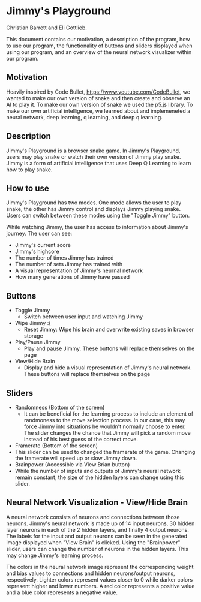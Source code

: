 # Jimmy's Playground
Christian Barrett and Eli Gottlieb.

This document contains our motivation, a description of the program, how to use our program, the functionality of buttons and sliders displayed when using our program, and an overview of the neural network visualizer within our program.

## Motivation

Heavily inspired by Code Bullet, https://www.youtube.com/CodeBullet, we wanted to make our own version of snake and then create and observe an AI to play it.
To make our own version of snake we used the p5.js library.
To make our own artificial intelligence, we learned about and implemeneted a neural network, deep learning, q learning, and deep q learning.

## Description

Jimmy's Playground is a browser snake game.
In Jimmy's Playground, users may play snake or watch their own version of Jimmy play snake.
Jimmy is a form of artificial intelligence that uses Deep Q Learning to learn how to play snake.

## How to use

Jimmy's Playground has two modes. One mode allows the user to play snake,
the other has Jimmy control and displays Jimmy playing snake. Users can switch
between these modes using the "Toggle Jimmy" button. 

While watching Jimmy, the user has access to information about Jimmy's journey.
The user can see:
- Jimmy's current score
- Jimmy's highcore
- The number of times Jimmy has trained
- The number of sets Jimmy has trained with
- A visual representation of Jimmy's neurnal network
- How many generations of Jimmy have passed

## Buttons
- Toggle Jimmy
  - Switch between user input and watching Jimmy
- Wipe Jimmy :(
  - Reset Jimmy: Wipe his brain and overwrite existing saves in browser storage
- Play/Pause Jimmy
  - Play and pause Jimmy. These buttons will replace themselves on the page
- View/Hide Brain
  - Display and hide a visual representation of Jimmy's neural network. These buttons will replace themselves on the page

## Sliders
- Randomness (Bottom of the screen)
  -  It can be beneficial for the learning process to include an element of randmoness to the move selection process. In our case, this may force Jimmy into situations he wouldn't normally choose to enter. The slider changes the chance that Jimmy will pick a random move instead of his best guess of the correct move.
-  Framerate (Bottom of the screen)
  -  This slider can be used to changed the framerate of the game. Changing the framerate will speed up or slow Jimmy down.
-  Brainpower (Accessible via View Brian button)
  -  While the number of inputs and outputs of Jimmy's neural network remain constant, the size of the hidden layers can change using this slider.

## Neural Network Visualization - View/Hide Brain
A neural network consists of neurons and connections between those neurons. Jimmy's neural network is made up of 14 input neurons, 30 hidden layer neurons in each of the 2 hidden layers, and finally 4 output neurons. The labels for the input and output neurons can be seen in the generated image displayed when "View Brain" is clicked. Using the "Brainpower" slider, users can change the number of neurons in the hidden layers. This may change Jimmy's learning process.

The colors in the neural network image represent the corresponding weight and bias values to connections and hidden neurons/output neurons, respectively. Lighter colors represent values closer to 0 while darker colors represent higher and lower numbers. A red color represents a positive value and a blue color represents a negative value.
